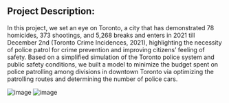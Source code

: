 ## Project Description:
In this project, we set an eye on Toronto, a city that has demonstrated 78 homicides, 373 shootings, and 5,268 breaks and enters in 2021 till December 2nd (Toronto Crime Incidences, 2021), highlighting the necessity of police patrol for
crime prevention and improving citizens’ feeling of safety. Based on a simplified simulation of the Toronto police system and public safety conditions, we built a model to minimize the budget spent on police patrolling
among divisions in downtown Toronto via optimizing the patrolling routes and determining the number of police cars.

![image](https://user-images.githubusercontent.com/59845928/184433335-e764fa89-5b1c-4f7b-bf45-922833d73a1b.png)
![image](https://user-images.githubusercontent.com/59845928/184433367-8e10d3ca-3987-4850-b997-4905e3138b50.png)
